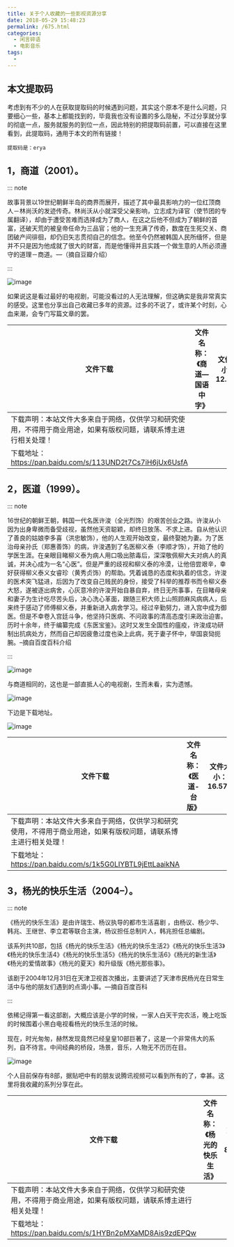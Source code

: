 ```yaml
---
title: 关于个人收藏的一些影视资源分享
date: 2018-05-29 15:48:23
permalink: /675.html
categories:
  - 闲言碎语
  - 电影音乐
tags:
  - 
---
```


## 本文提取码

考虑到有不少的人在获取提取码的时候遇到问题，其实这个原本不是什么问题，只要细心一些，基本上都能找到的，毕竟我也没有设置的多么隐秘，不过分享就分享的彻底一点，服务就服务的到位一点，因此特别的把提取码前置，可以直接在这里看到，此提取码，通用于本文的所有链接！

`提取码是：erya`

## 1，商道（2001）。

::: note

故事背景以19世纪朝鲜半岛的商界而展开，描述了其中最具影响力的一位红顶商人－林尚沃的发迹传奇。林尚沃从小就深受父亲影响，立志成为译官（使节团的专属翻译），却由于遭受苦难而选择成为了商人，在这之后他不但成为了朝鲜的首富，还破天荒的被皇帝任命为三品官；他的一生充满了传奇，数度在生死交关、商团破产间徘徊，却仍旧矢志贯彻自己的信念。他至今仍然被韩国人民所缅怀，但是并不只是因为他成就了很大的财富，而是他懂得并且实践一个做生意的人所必须遵守的道理－商道。—（摘自豆瓣介绍）

:::

![image](https://tva4.sinaimg.cn/large/008k1Yt0ly1grnmj49gatj30ad0eznc4.jpg)

如果说这是看过最好的电视剧，可能没看过的人无法理解，但这确实是我非常真实的感受。这里也分享出自己收藏已多年的资源。过多的不说了，或许某个时刻，心血来潮，会专门写篇文章的罢。

| 文件下载                                                     | 文件名称：《商道—国语中字》 | 文件大小：12.26G |
| ------------------------------------------------------------ | --------------------------- | ---------------- |
| 下载声明：本站文件大多来自于网络，仅供学习和研究使用，不得用于商业用途，如果有版权问题，请联系博主进行相关处理！ |                             |                  |
| 下载地址：https://pan.baidu.com/s/113UND2t7Cs7iH6jUx6UsfA    |                             |                  |

## 2，医道（1999）。

::: note

16世纪的朝鲜王朝，韩国一代名医许浚（全光烈饰）的艰苦创业之路。许浚从小因为出身卑微而备受歧视，虽然他天资聪颖，却终日放荡、不求上进。自从他认识了善良的姑娘李多喜（洪忠敏饰），他的人生观开始改变，最终娶她为妻。为了医治母亲孙氏（郑惠善饰）的病，许浚遇到了名医柳义泰（李顺才饰），开始了他的学医生涯。在亲眼目睹柳义泰为病人用口吸出脓毒后，深深敬佩柳大夫对病人的真诚，并决心成为一名“心医”。但是严重的歧视和柳义泰的冷漠，让他倍尝艰辛，幸好获得柳义泰义女睿珍（黄秀贞饰）的帮助。凭着诚恳的态度和执着的信念，许浚的医术突飞猛进，后因为了改变自己贱民的身份，接受了科举的推荐书而令柳义泰大怒，遂被逐出病舍，心灰意冷的许浚开始自暴自弃，终日无所事事，在目睹母亲和妻子为生计吃尽苦头后，决心洗心革面，跟随三积大师上山照顾麻风病病人，后来终于感动了师傅柳义泰，并重新进入病舍学习。经过辛勤努力，进入宫中成为御医。但是不幸卷入宫廷斗争，他坚持只医病、不问政事的清高态度引来政治迫害。历时十余年，终于编纂完成《东医宝鉴》。这时又发生全国性的瘟疫，许浚成功研制出抗病处方，然而自己却因疲惫过度也染上此病，死于妻子怀中，举国哀恸扼腕。–摘自百度百科介绍

:::

![image](https://tva3.sinaimg.cn/large/008k1Yt0ly1grnmjt21cnj30ew0jl7pb.jpg)

与商道相同的，这也是一部直抵人心的电视剧，生而未看，实为遗憾。

![image](https://tvax3.sinaimg.cn/large/008k1Yt0ly1grnmjyvtllj30p90frdmy.jpg)

下边是下载地址。

![image](https://tva2.sinaimg.cn/large/008k1Yt0ly1grnmk4eeprj309q09qwo4.jpg)

| 文件下载                                                     | 文件名称：《医道-台版》 | 文件大小：16.57G |
| ------------------------------------------------------------ | ----------------------- | ---------------- |
| 下载声明：本站文件大多来自于网络，仅供学习和研究使用，不得用于商业用途，如果有版权问题，请联系博主进行相关处理！ |                         |                  |
| 下载地址：https://pan.baidu.com/s/1k5G0LIYBTL9jEttLaaikNA    |                         |                  |

## 3，杨光的快乐生活（2004–）。

::: note

《杨光的快乐生活》是由许瑞生、杨议执导的都市生活喜剧 ，由杨议、杨少华、韩兆、王继世、李立君等联合主演，杨议担任总制片人，韩兆担任总编剧。

该系列共10部，包括《杨光的快乐生活》《杨光的快乐生活2》《杨光的快乐生活3》《杨光的快乐生活4》《杨光的快乐生活5》《杨光的快乐生活6》《杨光的新生活》《杨光的爱情故事》《杨光的夏天》和升级版《杨光那些事》。

该剧于2004年12月31日在天津卫视首次播出，主要讲述了天津市民杨光在日常生活中与他的朋友们遇到的点滴小事。—摘自百度百科

:::

依稀记得第一看这部剧，大概应该是小学的时候，一家人白天干完农活，晚上吃饭的时候围着小黑白电视看杨光的快乐生活的时候。

现在，时光匆匆，赫然发现竟然已经皇皇10部巨著了，这是一个非常伟大的系列，自不待言。中间经典的桥段，场景，音乐，人物无不历历在目。

![image](https://tva4.sinaimg.cn/large/008k1Yt0ly1grnmkii4h9j30qv16gb2b.jpg)

个人目前保存有8部，据贴吧中有的朋友说腾讯视频可以看到所有的了，幸甚。这里将我收藏的系列分享在此。

| 文件下载                                                     | 文件名称：《杨光的快乐生活》 | 文件大小：86.47G |
| ------------------------------------------------------------ | ---------------------------- | ---------------- |
| 下载声明：本站文件大多来自于网络，仅供学习和研究使用，不得用于商业用途，如果有版权问题，请联系博主进行相关处理！ |                              |                  |
| 下载地址：https://pan.baidu.com/s/1HYBn2pMXaMD8Ais9zdEPQw    |                              |                  |
